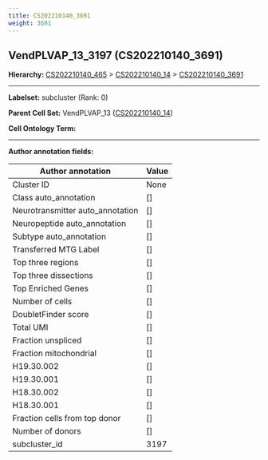 ```yaml
---
title: CS202210140_3691
weight: 3691
---
```

## VendPLVAP_13_3197 (CS202210140_3691)
<b>Hierarchy: </b>
[CS202210140_465](../CS202210140_465) >
[CS202210140_14](../CS202210140_14) >
[CS202210140_3691](../CS202210140_3691)

---


**Labelset:** subcluster (Rank: 0)

**Parent Cell Set:** VendPLVAP_13 ([CS202210140_14](../CS202210140_14))



**Cell Ontology Term:** 

[MARKER GENES.]: #


---

[TRANSFERRED ANNOTATIONS.]: #


[AUTHOR ANNOTATION FIELDS.]: #


**Author annotation fields:**

| Author annotation | Value |
|-------------------|-------|
|Cluster ID|None|
|Class auto_annotation|[]|
|Neurotransmitter auto_annotation|[]|
|Neuropeptide auto_annotation|[]|
|Subtype auto_annotation|[]|
|Transferred MTG Label|[]|
|Top three regions|[]|
|Top three dissections|[]|
|Top Enriched Genes|[]|
|Number of cells|[]|
|DoubletFinder score|[]|
|Total UMI|[]|
|Fraction unspliced|[]|
|Fraction mitochondrial|[]|
|H19.30.002|[]|
|H19.30.001|[]|
|H18.30.002|[]|
|H18.30.001|[]|
|Fraction cells from top donor|[]|
|Number of donors|[]|
|subcluster_id|3197|
